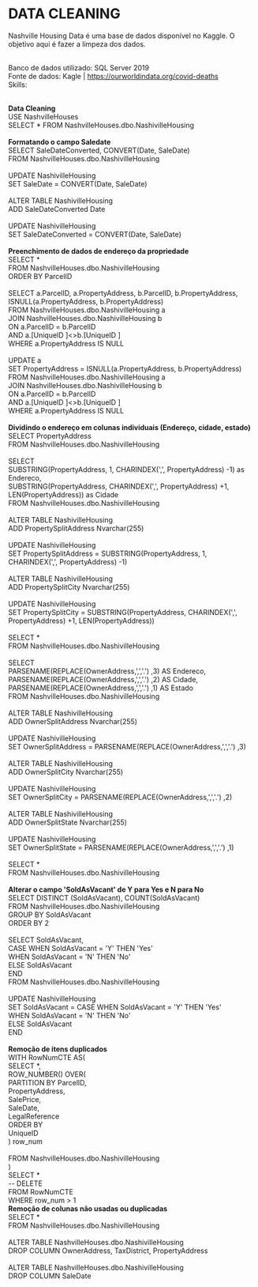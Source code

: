 # DATA CLEANING
Nashville Housing Data é uma base de dados disponível no Kaggle. O objetivo aqui é fazer a limpeza dos dados.

<br>Banco de dados utilizado: SQL Server 2019
<br>Fonte de dados: Kagle | https://ourworldindata.org/covid-deaths
<br>Skills: 

<br><b>Data Cleaning</b>
<br>USE NashvilleHouses
<br>SELECT * FROM NashvilleHouses.dbo.NashivilleHousing
<br>
<br><b>Formatando o campo Saledate</b>
<br>SELECT SaleDateConverted, CONVERT(Date, SaleDate)
<br>FROM NashvilleHouses.dbo.NashivilleHousing
<br>
<br>UPDATE NashivilleHousing
<br>SET SaleDate = CONVERT(Date, SaleDate)
<br>
<br>ALTER TABLE NashivilleHousing
<br>ADD SaleDateConverted Date
<br>
<br>UPDATE NashivilleHousing
<br>SET SaleDateConverted = CONVERT(Date, SaleDate)
<br>
<br><b>Preenchimento de dados de endereço da propriedade</b>
<br>SELECT *
<br>FROM NashvilleHouses.dbo.NashivilleHousing
<br>ORDER BY ParcelID
<br>
<br>SELECT a.ParcelID, a.PropertyAddress, b.ParcelID, b.PropertyAddress, ISNULL(a.PropertyAddress, b.PropertyAddress)
<br>FROM NashvilleHouses.dbo.NashivilleHousing a
<br>JOIN NashvilleHouses.dbo.NashivilleHousing b
<br>	ON a.ParcelID = b.ParcelID
<br>	AND a.[UniqueID ]<>b.[UniqueID ]
<br>WHERE a.PropertyAddress IS NULL
<br>
<br>UPDATE a
<br>SET PropertyAddress = ISNULL(a.PropertyAddress, b.PropertyAddress)
<br>FROM NashvilleHouses.dbo.NashivilleHousing a
<br>JOIN NashvilleHouses.dbo.NashivilleHousing b
<br>	ON a.ParcelID = b.ParcelID
<br>	AND a.[UniqueID ]<>b.[UniqueID ]
<br>WHERE a.PropertyAddress IS NULL
<br>
<br><b>Dividindo o endereço em colunas individuais (Endereço, cidade, estado)</b>
<br>SELECT PropertyAddress
<br>FROM NashvilleHouses.dbo.NashivilleHousing
<br>
<br>SELECT 
<br>SUBSTRING(PropertyAddress, 1, CHARINDEX(',', PropertyAddress) -1) as Endereco,
<br>SUBSTRING(PropertyAddress, CHARINDEX(',', PropertyAddress) +1, LEN(PropertyAddress)) as Cidade
<br>FROM NashvilleHouses.dbo.NashivilleHousing
<br>
<br>ALTER TABLE NashivilleHousing
<br>ADD PropertySplitAddress Nvarchar(255)
<br>
<br>UPDATE NashivilleHousing
<br>SET PropertySplitAddress = SUBSTRING(PropertyAddress, 1, CHARINDEX(',', PropertyAddress) -1)
<br>
<br>ALTER TABLE NashivilleHousing
<br>ADD PropertySplitCity Nvarchar(255)
<br>
<br>UPDATE NashivilleHousing
<br>SET PropertySplitCity = SUBSTRING(PropertyAddress, CHARINDEX(',', PropertyAddress) +1, LEN(PropertyAddress))
<br>
<br>SELECT * 
<br>FROM NashvilleHouses.dbo.NashivilleHousing
<br>
<br>SELECT
<br>PARSENAME(REPLACE(OwnerAddress,',','.') ,3) AS Endereco,
<br>PARSENAME(REPLACE(OwnerAddress,',','.') ,2) AS Cidade,
<br>PARSENAME(REPLACE(OwnerAddress,',','.') ,1) AS Estado
<br>FROM NashvilleHouses.dbo.NashivilleHousing
<br>
<br>ALTER TABLE NashivilleHousing
<br>ADD OwnerSplitAddress Nvarchar(255)
<br>
<br>UPDATE NashivilleHousing
<br>SET OwnerSplitAddress = PARSENAME(REPLACE(OwnerAddress,',','.') ,3)
<br>
<br>ALTER TABLE NashivilleHousing
<br>ADD OwnerSplitCity Nvarchar(255)
<br>
<br>UPDATE NashivilleHousing
<br>SET OwnerSplitCity = PARSENAME(REPLACE(OwnerAddress,',','.') ,2)
<br>
<br>ALTER TABLE NashivilleHousing
<br>ADD OwnerSplitState Nvarchar(255)
<br>
<br>UPDATE NashivilleHousing
<br>SET OwnerSplitState = PARSENAME(REPLACE(OwnerAddress,',','.') ,1)
<br>
<br>SELECT * 
<br>FROM NashvilleHouses.dbo.NashivilleHousing
<br>
<br><b>Alterar o campo 'SoldAsVacant' de Y para Yes e N para No</b>
<br>SELECT DISTINCT (SoldAsVacant), COUNT(SoldAsVacant)
<br>FROM NashvilleHouses.dbo.NashivilleHousing
<br>GROUP BY SoldAsVacant
<br>ORDER BY 2
<br>
<br>SELECT SoldAsVacant,
<br>	CASE WHEN SoldAsVacant = 'Y' THEN 'Yes'
<br>		 WHEN SoldAsVacant = 'N' THEN 'No'
<br>		 ELSE SoldAsVacant
<br>		 END
<br>FROM NashvilleHouses.dbo.NashivilleHousing
<br>
<br>UPDATE NashivilleHousing
<br>SET SoldAsVacant = CASE WHEN SoldAsVacant = 'Y' THEN 'Yes'
<br>		 WHEN SoldAsVacant = 'N' THEN 'No'
<br>		 ELSE SoldAsVacant
<br>		 END
<br>
<br><b>Remoção de itens duplicados</b>
<br>WITH RowNumCTE AS(
<br>SELECT *,
<br>	ROW_NUMBER() OVER(
<br>	PARTITION BY ParcelID,
<br>				 PropertyAddress,
<br>				 SalePrice,
<br>				 SaleDate,
<br>				 LegalReference
<br>				 ORDER BY
<br>					UniqueID
<br>				) row_num
<br>
<br>FROM NashvilleHouses.dbo.NashivilleHousing
<br>) 
<br>SELECT *
<br>-- DELETE
<br>FROM RowNumCTE
<br>WHERE row_num > 1
<br><b>Remoção de colunas não usadas ou duplicadas</b>
<br>SELECT *
<br>FROM NashvilleHouses.dbo.NashivilleHousing
<br>
<br>ALTER TABLE NashvilleHouses.dbo.NashivilleHousing
<br>DROP COLUMN OwnerAddress, TaxDistrict, PropertyAddress
<br>
<br>ALTER TABLE NashvilleHouses.dbo.NashivilleHousing
<br>DROP COLUMN SaleDate

